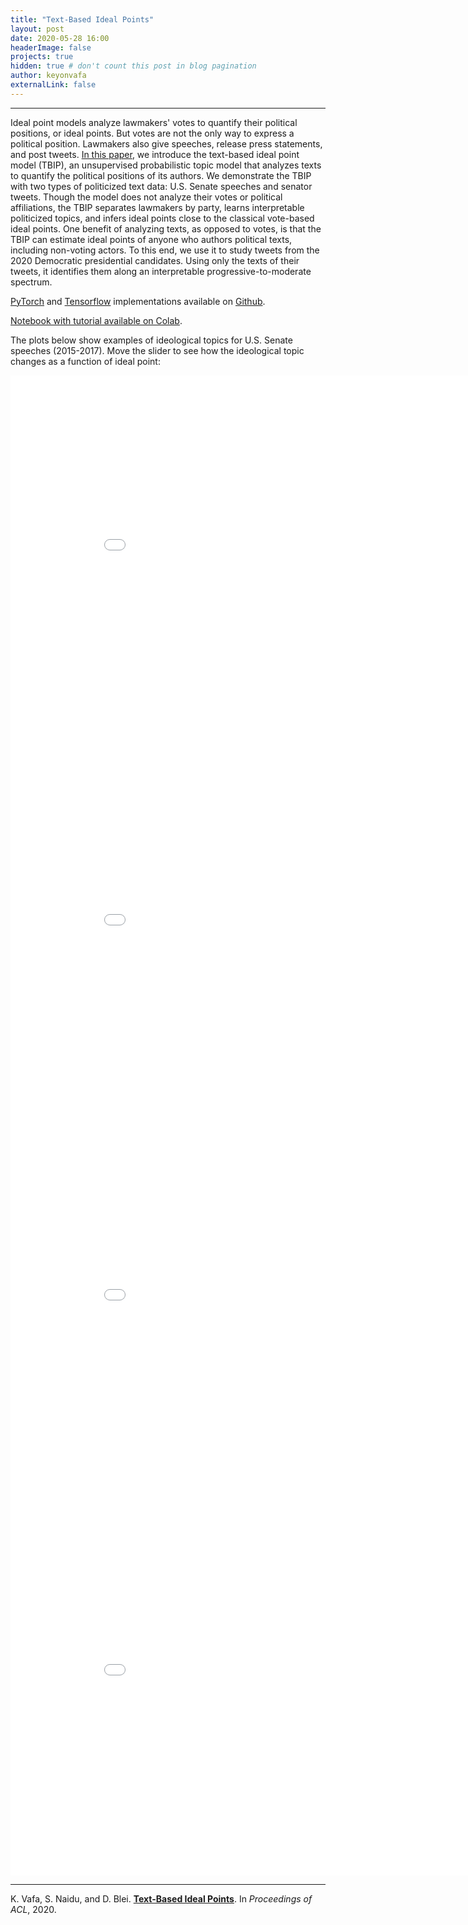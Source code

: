 ```yaml
---
title: "Text-Based Ideal Points"
layout: post
date: 2020-05-28 16:00
headerImage: false
projects: true
hidden: true # don't count this post in blog pagination
author: keyonvafa
externalLink: false
---
```


---


Ideal point models analyze lawmakers' votes to quantify their political positions, or ideal points. But votes are not the only way to express a political position. Lawmakers also give speeches, release press statements, and post tweets. [In this paper](https://www.aclweb.org/anthology/2020.acl-main.475/), we introduce the text-based ideal point model (TBIP), an unsupervised probabilistic topic model that analyzes texts to quantify the political positions of its authors. We demonstrate the TBIP with two types of politicized text data: U.S. Senate speeches and senator tweets. Though the model does not analyze their votes or political affiliations, the TBIP separates lawmakers by party, learns interpretable politicized topics, and infers ideal points close to the classical vote-based ideal points. One benefit of analyzing texts, as opposed to votes, is that the TBIP can estimate ideal points of anyone who authors political texts, including non-voting actors. To this end, we use it to study tweets from the 2020 Democratic presidential candidates. Using only the texts of their tweets, it identifies them along an interpretable progressive-to-moderate spectrum.

[PyTorch](https://github.com/keyonvafa/tbip/blob/master/pytorch/tbip.py) and [Tensorflow](https://github.com/keyonvafa/tbip/blob/master/tbip.py) implementations available on [Github](https://github.com/keyonvafa/tbip).

[Notebook with tutorial available on Colab](https://colab.research.google.com/drive/1_KkVI2lGtPdgsHSKDIMhSLCKkHvBQ4LO?usp=sharing).


The plots below show examples of ideological topics for U.S. Senate speeches (2015-2017). Move the slider to see how the ideological topic changes as a function of ideal point:

<iframe width="900" height="600" frameborder="0" scrolling="no" src="//plotly.com/~keyonvafa/228.embed?&link=false"></iframe>

<iframe width="900" height="600" frameborder="0" scrolling="no" src="//plotly.com/~keyonvafa/224.embed?&link=false"></iframe>

<iframe width="900" height="600" frameborder="0" scrolling="no" src="//plotly.com/~keyonvafa/230.embed?&link=false"></iframe>

<iframe width="900" height="600" frameborder="0" scrolling="no" src="//plotly.com/~keyonvafa/226.embed?&link=false"></iframe>

---

K. Vafa, S. Naidu, and D. Blei. [**Text-Based Ideal Points**](https://www.aclweb.org/anthology/2020.acl-main.475/). In _Proceedings of ACL_, 2020.


<!-- ---

<iframe width="900" height="600" frameborder="0" scrolling="no" src="//plotly.com/~keyonvafa/228.embed"></iframe> -->

<!-- 
![Senate speech ideal point comparisons]({{ site.url }}/assets/images/projects/senate_ideal_point_comparisons.jpg)
<figcaption class="caption">The ideal points learned by the TBIP for senator speeches and tweets are highly correlated with the classical vote ideal points. Senators are coded by their political party (Democrats in blue circles, Republicans in red x’s). Although the algorithm does not have access to these labels, the TBIP almost completely separates parties.</figcaption>

 -->

